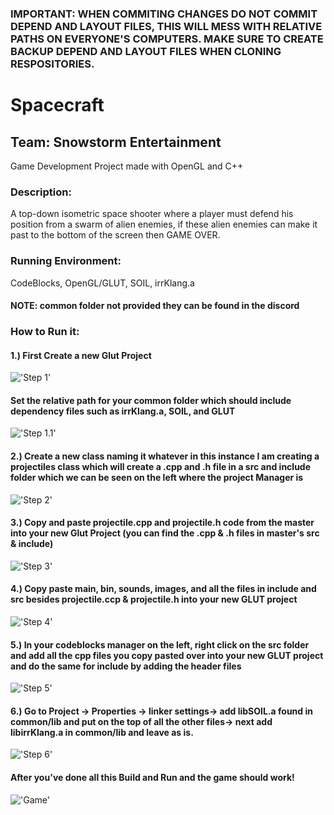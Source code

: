 ### IMPORTANT: WHEN COMMITING CHANGES DO NOT COMMIT DEPEND AND LAYOUT FILES, THIS WILL MESS WITH RELATIVE PATHS ON EVERYONE'S COMPUTERS. MAKE SURE TO CREATE BACKUP DEPEND AND LAYOUT FILES WHEN CLONING RESPOSITORIES.

# Spacecraft
## Team: Snowstorm Entertainment

Game Development Project made with OpenGL and C++

### Description:

A top-down isometric space shooter where a player must defend his position from a swarm of alien enemies, if these alien enemies can make it past to the bottom of the screen then GAME OVER.

### Running Environment:
CodeBlocks, OpenGL/GLUT, SOIL, irrKlang.a 

#### NOTE: common folder not provided they can be found in the discord

### How to Run it:

#### 1.) First Create a new Glut Project

!['Step 1'](https://cdn.discordapp.com/attachments/185652814645690368/704954209707098183/step1.png)


#### Set the relative path for your common folder which should include dependency files such as irrKlang.a, SOIL, and GLUT

!['Step 1.1'](https://cdn.discordapp.com/attachments/185652814645690368/704954988102811728/step_1.1.png)

#### 2.) Create a new class naming it whatever in this instance I am creating a projectiles class which will create a .cpp and .h file in a src and include folder which we can be seen on the left where the project Manager is 

!['Step 2'](https://cdn.discordapp.com/attachments/185652814645690368/704956241083891752/step2.png)


#### 3.) Copy and paste projectile.cpp and projectile.h code from the master into your new Glut Project (you can find the .cpp & .h files in master's src & include) 

!['Step 3'](https://cdn.discordapp.com/attachments/185652814645690368/704958088402436146/step2.2.png)

#### 4.) Copy paste main, bin, sounds, images, and all the files in include and src besides projectile.ccp & projectile.h into your new GLUT project 

!['Step 4'](https://cdn.discordapp.com/attachments/185652814645690368/704959353563643904/step4.png)

#### 5.) In your codeblocks manager on the left, right click on the src folder and add all the cpp files you copy pasted over into your new GLUT project and do the same for include by adding the header files

!['Step 5'](https://cdn.discordapp.com/attachments/185652814645690368/704959704899518494/step5.png)

#### 6.) Go to Project -> Properties -> linker settings-> add libSOIL.a found in common/lib and put on the top of all the other files-> next add libirrKlang.a in common/lib and leave as is.

!['Step 6'](https://cdn.discordapp.com/attachments/185652814645690368/704960592401661992/step6.png)

#### After you've done all this Build and Run and the game should work!

!['Game'](https://cdn.discordapp.com/attachments/185652814645690368/704963250172723271/final.png)
